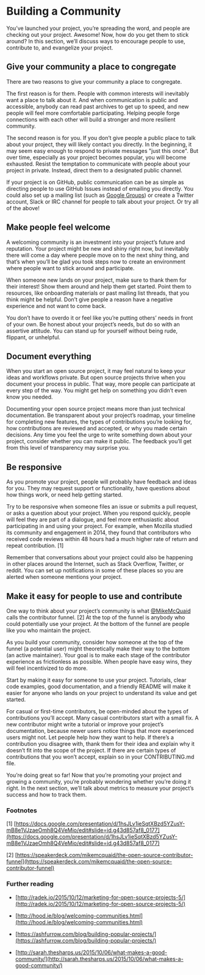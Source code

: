 # **Building a Community**

You’ve launched your project, you’re spreading the word, and people are checking out your project. Awesome! Now, how do you get them to stick around? In this section, we’ll discuss ways to encourage people to use, contribute to, and evangelize your project.

## Give your community a place to congregate

There are two reasons to give your community a place to congregate.

The first reason is for them. People with common interests will inevitably want a place to talk about it. And when communication is public and accessible, anybody can read past archives to get up to speed, and new people will feel more comfortable participating. Helping people forge connections with each other will build a stronger and more resilient community.

The second reason is for you. If you don’t give people a public place to talk about your project, they will likely contact you directly. In the beginning, it may seem easy enough to respond to private messages "just this once". But over time, especially as your project becomes popular, you will become exhausted. Resist the temptation to communicate with people about your project in private. Instead, direct them to a designated public channel.

If your project is on GitHub, public communication can be as simple as directing people to use GitHub Issues instead of emailing you directly. You could also set up a mailing list (such as [Google Groups](https://groups.google.com/forum/#!overview)) or create a Twitter account, Slack or IRC channel for people to talk about your project. Or try all of the above!

## Make people feel welcome

A welcoming community is an investment into your project’s future and reputation. Your project might be new and shiny right now, but inevitably there will come a day where people move on to the next shiny thing, and that’s when you’ll be glad you took steps now to create an environment where people want to stick around and participate.

When someone new lands on your project, make sure to thank them for their interest! Show them around and help them get started. Point them to resources, like onboarding materials or past mailing list threads, that you think might be helpful. Don’t give people a reason have a negative experience and not want to come back.

You don’t have to overdo it or feel like you’re putting others’ needs in front of your own. Be honest about your project’s needs, but do so with an assertive attitude. You can stand up for yourself without being rude, flippant, or unhelpful.

## Document everything

When you start an open source project, it may feel natural to keep your ideas and workflows private. But open source projects thrive when you document your process in public. That way, more people can participate at every step of the way. You might get help on something you didn’t even know you needed.

Documenting your open source project means more than just technical documentation. Be transparent about your project’s roadmap, your timeline for completing new features, the types of contributions you’re looking for, how contributions are reviewed and accepted, or why you made certain decisions. Any time you feel the urge to write something down about your project, consider whether you can make it public. The feedback you’ll get from this level of transparency may surprise you.

## Be responsive

As you promote your project, people will probably have feedback and ideas for you. They may request support or functionality, have questions about how things work, or need help getting started.

Try to be responsive when someone files an issue or submits a pull request, or asks a question about your project. When you respond quickly, people will feel they are part of a dialogue, and feel more enthusiastic about participating in and using your project. For example, when Mozilla studied its community and engagement in 2014, they found that contributors who received code reviews within 48 hours had a much higher rate of return and repeat contribution. [1]

Remember that conversations about your project could also be happening in other places around the Internet, such as Stack Overflow, Twitter, or reddit. You can set up notifications in some of these places so you are alerted when someone mentions your project.

## Make it easy for people to use and contribute

One way to think about your project’s community is what [@MikeMcQuaid](https://github.com/MikeMcQuaid) calls the contributor funnel. [2] At the top of the funnel is anybody who could potentially use your project. At the bottom of the funnel are people like you who maintain the project.

As you build your community, consider how someone at the top of the funnel (a potential user) might theoretically make their way to the bottom (an active maintainer). Your goal is to make each stage of the contributor experience as frictionless as possible. When people have easy wins, they will feel incentivized to do more.

Start by making it easy for someone to use your project. Tutorials, clear code examples, good documentation, and a friendly README will make it easier for anyone who lands on your project to understand its value and get started.

For casual or first-time contributors, be open-minded about the types of contributions you’ll accept. Many casual contributors start with a small fix. A new contributor might write a tutorial or improve your project’s documentation, because newer users notice things that more experienced users might not. Let people help how they want to help. If there’s a contribution you disagree with, thank them for their idea and explain why it doesn’t fit into the scope of the project. If there are certain types of contributions that you won’t accept, explain so in your CONTRIBUTING.md file.

You’re doing great so far! Now that you’re promoting your project and growing a community, you’re probably wondering whether you’re doing it right. In the next section, we’ll talk about metrics to measure your project’s success and how to track them.

### Footnotes

[1] [https://docs.google.com/presentation/d/1hsJLv1ieSqtXBzd5YZusY-mB8e1VJzaeOmh8Q4VeMio/edit#slide=id.g43d857af8_0177](https://docs.google.com/presentation/d/1hsJLv1ieSqtXBzd5YZusY-mB8e1VJzaeOmh8Q4VeMio/edit#slide=id.g43d857af8_0177)

[2] [https://speakerdeck.com/mikemcquaid/the-open-source-contributor-funnel](https://speakerdeck.com/mikemcquaid/the-open-source-contributor-funnel)

### Further reading

* [http://radek.io/2015/10/12/marketing-for-open-source-projects-5/](http://radek.io/2015/10/12/marketing-for-open-source-projects-5/) 

* [http://hood.ie/blog/welcoming-communities.html](http://hood.ie/blog/welcoming-communities.html) 

* [https://ashfurrow.com/blog/building-popular-projects/](https://ashfurrow.com/blog/building-popular-projects/)

* [http://sarah.thesharps.us/2015/10/06/what-makes-a-good-community/](http://sarah.thesharps.us/2015/10/06/what-makes-a-good-community/) 

